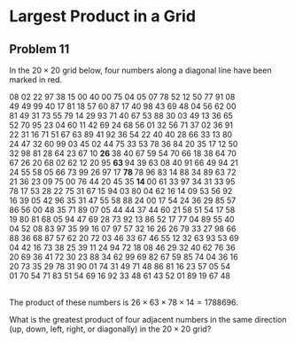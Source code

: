 # Largest Product in a Grid

## Problem 11


 In the $20 \times 20$ grid below, four numbers along a diagonal line have been marked in red.
<br>
<p class="monospace center">
 08 02 22 97 38 15 00 40 00 75 04 05 07 78 52 12 50 77 91 08
 <br/>
 49 49 99 40 17 81 18 57 60 87 17 40 98 43 69 48 04 56 62 00
 <br/>
 81 49 31 73 55 79 14 29 93 71 40 67 53 88 30 03 49 13 36 65
 <br/>
 52 70 95 23 04 60 11 42 69 24 68 56 01 32 56 71 37 02 36 91
 <br/>
 22 31 16 71 51 67 63 89 41 92 36 54 22 40 40 28 66 33 13 80
 <br/>
 24 47 32 60 99 03 45 02 44 75 33 53 78 36 84 20 35 17 12 50
 <br/>
 32 98 81 28 64 23 67 10
 <span class="red">
  <b>
   26
  </b>
 </span>
 38 40 67 59 54 70 66 18 38 64 70
 <br/>
 67 26 20 68 02 62 12 20 95
 <span class="red">
  <b>
   63
  </b>
 </span>
 94 39 63 08 40 91 66 49 94 21
 <br/>
 24 55 58 05 66 73 99 26 97 17
 <span class="red">
  <b>
   78
  </b>
 </span>
 78 96 83 14 88 34 89 63 72
 <br/>
 21 36 23 09 75 00 76 44 20 45 35
 <span class="red">
  <b>
   14
  </b>
 </span>
 00 61 33 97 34 31 33 95
 <br/>
 78 17 53 28 22 75 31 67 15 94 03 80 04 62 16 14 09 53 56 92
 <br/>
 16 39 05 42 96 35 31 47 55 58 88 24 00 17 54 24 36 29 85 57
 <br/>
 86 56 00 48 35 71 89 07 05 44 44 37 44 60 21 58 51 54 17 58
 <br/>
 19 80 81 68 05 94 47 69 28 73 92 13 86 52 17 77 04 89 55 40
 <br/>
 04 52 08 83 97 35 99 16 07 97 57 32 16 26 26 79 33 27 98 66
 <br/>
 88 36 68 87 57 62 20 72 03 46 33 67 46 55 12 32 63 93 53 69
 <br/>
 04 42 16 73 38 25 39 11 24 94 72 18 08 46 29 32 40 62 76 36
 <br/>
 20 69 36 41 72 30 23 88 34 62 99 69 82 67 59 85 74 04 36 16
 <br/>
 20 73 35 29 78 31 90 01 74 31 49 71 48 86 81 16 23 57 05 54
 <br/>
 01 70 54 71 83 51 54 69 16 92 33 48 61 43 52 01 89 19 67 48
 <br/>
<br>

 The product of these numbers is $26 \times 63 \times 78 \times 14 = 1788696$.
<br>

 What is the greatest product of four adjacent numbers in the same direction (up, down, left, right, or diagonally) in the $20 \times 20$ grid?
<br>
